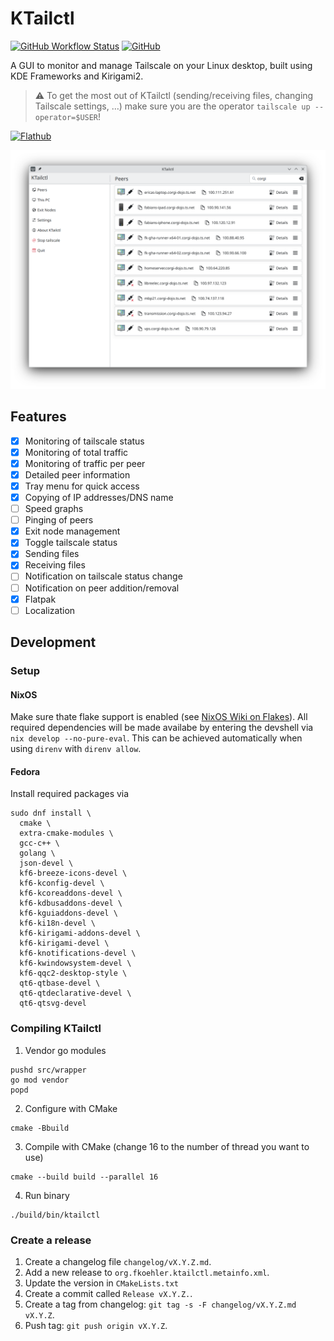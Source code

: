 # KTailctl

[![GitHub Workflow Status](https://img.shields.io/github/actions/workflow/status/f-koehler/KTailctl/ci.yml)](https://github.com/f-koehler/KTailctl/actions/workflows/ci.yml)
[![GitHub](https://img.shields.io/github/license/f-koehler/KTailctl)](https://github.com/f-koehler/KTailctl)

A GUI to monitor and manage Tailscale on your Linux desktop, built using KDE Frameworks and Kirigami2.

> :warning: To get the most out of KTailctl (sending/receiving files, changing Tailscale settings, …) make sure you are the operator `tailscale up --operator=$USER`!

[![Flathub](https://dl.flathub.org/assets/badges/flathub-badge-en.svg)](https://flathub.org/apps/org.fkoehler.KTailctl)

![Tailscale peer list in KTailctl](https://raw.githubusercontent.com/f-koehler/KTailctl/main/screenshots/peerlist.png)

## Features

- [x] Monitoring of tailscale status
- [x] Monitoring of total traffic
- [x] Monitoring of traffic per peer
- [x] Detailed peer information
- [x] Tray menu for quick access
- [x] Copying of IP addresses/DNS name
- [ ] Speed graphs
- [ ] Pinging of peers
- [x] Exit node management
- [x] Toggle tailscale status
- [x] Sending files
- [x] Receiving files
- [ ] Notification on tailscale status change
- [ ] Notification on peer addition/removal
- [x] Flatpak
- [ ] Localization

## Development

### Setup

#### NixOS

Make sure thate flake support is enabled (see [NixOS Wiki on Flakes](https://nixos.wiki/wiki/Flakes)).
All required dependencies will be made availabe by entering the devshell via `nix develop --no-pure-eval`.
This can be achieved automatically when using `direnv` with `direnv allow`.

#### Fedora

Install required packages via

```shell
sudo dnf install \
  cmake \
  extra-cmake-modules \
  gcc-c++ \
  golang \
  json-devel \
  kf6-breeze-icons-devel \
  kf6-kconfig-devel \
  kf6-kcoreaddons-devel \
  kf6-kdbusaddons-devel \
  kf6-kguiaddons-devel \
  kf6-ki18n-devel \
  kf6-kirigami-addons-devel \
  kf6-kirigami-devel \
  kf6-knotifications-devel \
  kf6-kwindowsystem-devel \
  kf6-qqc2-desktop-style \
  qt6-qtbase-devel \
  qt6-qtdeclarative-devel \
  qt6-qtsvg-devel
```

### Compiling KTailctl

1. Vendor go modules

```shell
pushd src/wrapper
go mod vendor
popd
```

2. Configure with CMake

```shell
cmake -Bbuild
```

3. Compile with CMake (change 16 to the number of thread you want to use)

```shell
cmake --build build --parallel 16
```

4. Run binary

```shell
./build/bin/ktailctl
```

### Create a release

1. Create a changelog file `changelog/vX.Y.Z.md`.
2. Add a new release to `org.fkoehler.ktailctl.metainfo.xml`.
3. Update the version in `CMakeLists.txt`
4. Create a commit called `Release vX.Y.Z.`.
5. Create a tag from changelog: `git tag -s -F changelog/vX.Y.Z.md vX.Y.Z`.
6. Push tag: `git push origin vX.Y.Z`.
